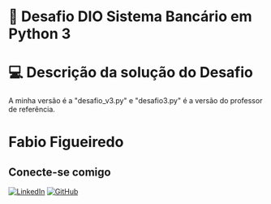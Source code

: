 
# 🏦 Desafio DIO Sistema Bancário em Python 3

# 💻 Descrição da solução do Desafio

A minha versão é a "desafio_v3.py" e "desafio3.py" é a versão do professor de referência.


# Fabio Figueiredo

## Conecte-se comigo
[![LinkedIn](https://img.shields.io/badge/LinkedIn-0077B5?style=for-the-badge&logo=linkedin&logoColor=white)](https://www.linkedin.com/in/fabio-figueiredo-295a8191)
[![GitHub](https://img.shields.io/badge/GitHub-100000?style=for-the-badge&logo=github&logoColor=white)](https://github.com/fabioffigueiredo)




